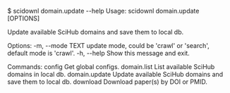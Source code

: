 $ scidownl domain.update --help
Usage: scidownl domain.update [OPTIONS]

  Update available SciHub domains and save them to local db.

Options:
  -m, --mode TEXT  update mode, could be 'crawl' or 'search', default mode is
                   'crawl'.
  -h, --help       Show this message and exit.

Commands:
  config         Get global configs.
  domain.list    List available SciHub domains in local db.
  domain.update  Update available SciHub domains and save them to local db.
  download       Download paper(s) by DOI or PMID.

